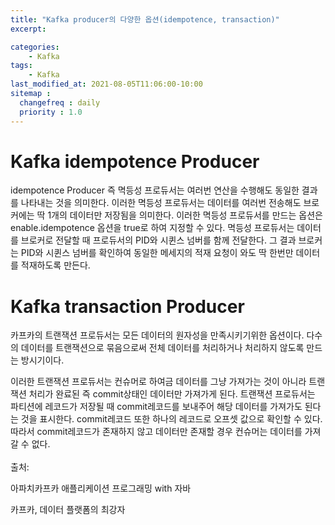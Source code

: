 ```yaml
---
title: "Kafka producer의 다양한 옵션(idempotence, transaction)"
excerpt: 

categories:
    - Kafka
tags:
    - Kafka
last_modified_at: 2021-08-05T11:06:00-10:00
sitemap :
  changefreq : daily
  priority : 1.0
--- 
```

# Kafka idempotence Producer

idempotence Producer 즉 멱등성 프로듀서는 여러번 연산을 수행해도 동일한 결과를 나타내는 것을 의미한다. 이러한 멱등성 프로듀서는 데이터를 여러번 전송해도 브로커에는 딱 1개의 데이터만 저장됨을 의미한다. 이러한 멱등성 프로듀서를 만드는 옵션은 enable.idempotence 옵션을 true로 하여 지정할 수 있다. 멱등성 프로듀서는 데이터를 브로커로 전달할 때 프로듀서의 PID와 시퀸스 넘버를 함께 전달한다. 그 결과 브로커는 PID와 시퀸스 넘버를 확인하여 동일한 메세지의 적재 요청이 와도 딱 한번만 데이터를 적재하도록 만든다.



# Kafka transaction Producer
카프카의 트랜잭션 프로듀서는 모든 데이터의 원자성을 만족시키기위한 옵션이다. 다수의 데이터를 트랜잭션으로 묶음으로써 전체 데이터를 처리하거나 처리하지 않도록 만드는 방시기이다. 

이러한 트랜잭션 프로듀서는 컨슈머로 하여금 데이터를 그냥 가져가는 것이 아니라 트랜잭션 처리가 완료된 즉 commit상태인 데이터만 가져가게 된다. 트랜잭션 프로듀서는 파티션에 레코드가 저장될 때 commit레코드를 보내주어 해당 데이터를 가져가도 된다는 것을 표시한다. commit레코드 또한 하나의 레코드로 오프셋 값으로 확인할 수 있다. 따라서 commit레코드가 존재하지 않고 데이터만 존재할 경우 컨슈머는 데이터를 가져갈 수 없다.
<br>
<br>
출처: 

아파치카프카 애플리케이션 프로그래밍 with 자바

카프카, 데이터 플랫폼의 최강자
